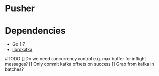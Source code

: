 Pusher
======

# Dependencies
* Go 1.7
* [librdkafka](https://github.com/edenhill/librdkafka)

#TODO
[] Do we need concurrency control e.g. max buffer for inflight messages?
[] Only commit kafka offsets on success
[] Grab from kafka in batches?

